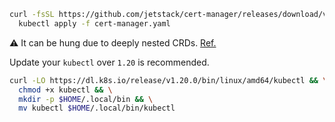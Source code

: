 

```bash
curl -fsSL https://github.com/jetstack/cert-manager/releases/download/v1.1.0/cert-manager.yaml -O && \
  kubectl apply -f cert-manager.yaml
```

:warning: It can be hung due to deeply nested CRDs.
[Ref.](https://cert-manager.io/next-docs/installation/upgrading/upgrading-0.15-0.16/)

Update your `kubectl` over `1.20` is recommended.

```bash
curl -LO https://dl.k8s.io/release/v1.20.0/bin/linux/amd64/kubectl && \
  chmod +x kubectl && \
  mkdir -p $HOME/.local/bin && \
  mv kubectl $HOME/.local/bin/kubectl
```
